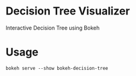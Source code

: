 # Decision Tree Visualizer
Interactive Decision Tree using Bokeh
# Usage
```bokeh serve --show bokeh-decision-tree```
